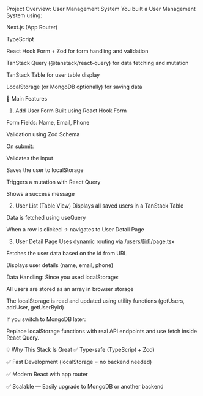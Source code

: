 Project Overview: User Management System
You built a User Management System using:

Next.js (App Router)

TypeScript

React Hook Form + Zod for form handling and validation

TanStack Query (@tanstack/react-query) for data fetching and mutation

TanStack Table for user table display

LocalStorage (or MongoDB optionally) for saving data

🧱 Main Features
1. Add User Form
Built using React Hook Form

Form Fields: Name, Email, Phone

Validation using Zod Schema

On submit:

Validates the input

Saves the user to localStorage

Triggers a mutation with React Query

Shows a success message

2. User List (Table View)
Displays all saved users in a TanStack Table

Data is fetched using useQuery

When a row is clicked → navigates to User Detail Page

3. User Detail Page
Uses dynamic routing via /users/[id]/page.tsx

Fetches the user data based on the id from URL

Displays user details (name, email, phone)

 Data Handling:
Since you used localStorage:

All users are stored as an array in browser storage

The localStorage is read and updated using utility functions (getUsers, addUser, getUserById)

If you switch to MongoDB later:

Replace localStorage functions with real API endpoints and use fetch inside React Query.

💡 Why This Stack Is Great
✅ Type-safe (TypeScript + Zod)

✅ Fast Development (localStorage = no backend needed)

✅ Modern React with app router

✅ Scalable — Easily upgrade to MongoDB or another backend
